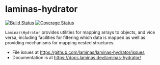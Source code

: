 # laminas-hydrator

[![Build Status](https://travis-ci.com/laminas/laminas-hydrator.svg?branch=master)](https://travis-ci.com/laminas/laminas-hydrator)
[![Coverage Status](https://coveralls.io/repos/github/laminas/laminas-hydrator/badge.svg?branch=master)](https://coveralls.io/github/laminas/laminas-hydrator?branch=master)

`Laminas\Hydrator` provides utilities for mapping arrays to objects, and vice
versa, including facilities for filtering which data is mapped as well as
providing mechanisms for mapping nested structures.

- File issues at https://github.com/laminas/laminas-hydrator/issues
- Documentation is at https://docs.laminas.dev/laminas-hydrator/
